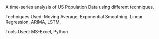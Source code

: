 A time-series analysis of US Population Data using different techniques.

Techniques Used:
Moving Average,
Exponential Smoothing,
Linear Regression,
ARIMA,
LSTM,

Tools Used:
MS-Excel,
Python
